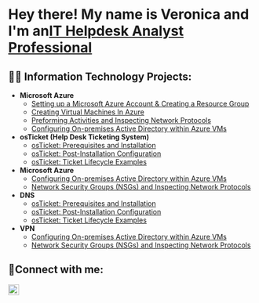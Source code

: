 <h1>Hey there! My name is Veronica and I'm an<a href="https://linkedin.com/in/VeronicaJenkins">IT Helpdesk Analyst Professional</a></h1>

<h2>👨‍💻 Information Technology Projects:</h2>

- <b>Microsoft Azure</b>
  - [Setting up a Microsoft Azure Account & Creating a Resource Group](https://github.com/Veronica-Jenkins/configure-ad)
  - [Creating Virtual Machines In Azure](https://github.com/Veronica-Jenkins/azure-network-protocols)
  - [Preforming Activities and Inspecting Network Protocols](https://github.com/Veronica-Jenkins/azure-network-protocols)
  - [Configuring On-premises Active Directory within Azure VMs](https://github.com/Veronica-Jenkins/configure-ad)
- <b>osTicket (Help Desk Ticketing System)</b>
  - [osTicket: Prerequisites and Installation](https://github.com/Veronica-Jenkins/osticket-prereqs)
  - [osTicket: Post-Installation Configuration](https://github.com/Veronica-Jenkins/post-install-config)
  - [osTicket: Ticket Lifecycle Examples](https://github.com/Veronica-Jenkins/ticket-lifecycle)
- <b>Microsoft Azure</b>
  - [Configuring On-premises Active Directory within Azure VMs](https://github.com/Veronica-Jenkins/configure-ad)
  - [Network Security Groups (NSGs) and Inspecting Network Protocols](https://github.com/Veronica-Jenkins/azure-network-protocols)
- <b>DNS</b>
  - [osTicket: Prerequisites and Installation](https://github.com/Veronica-Jenkins/osticket-prereqs)
  - [osTicket: Post-Installation Configuration](https://github.com/Veronica-Jenkins/post-install-config)
  - [osTicket: Ticket Lifecycle Examples](https://github.com/Veronica-Jenkins/ticket-lifecycle)
- <b>VPN</b>
  - [Configuring On-premises Active Directory within Azure VMs](https://github.com/CodeRaven000/configure-ad)
  - [Network Security Groups (NSGs) and Inspecting Network Protocols](https://github.com/CodeRaven000/azure-network-protocols)

<h2>🤳Connect with me:</h2>


[<img align="left" alt="Veronica | LinkedIn" width="22px" src="https://cdn.jsdelivr.net/npm/simple-icons@v3/icons/linkedin.svg" />][linkedin]



[linkedin]: https://linkedin.com/in/Veronica
